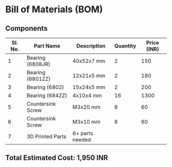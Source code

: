 # Bill of Materials (BOM)  

## Components  

| **Sl. No.** | **Part Name**        | **Description**     | **Quantity** | **Price (INR)** |  
|-------------|----------------------|---------------------|--------------|-----------------|  
| 1           | Bearing (6808JR)     | 40x52x7 mm          | 2            | 150             |  
| 2           | Bearing (6801ZZ)     | 12x21x5 mm          | 2            | 180             |  
| 3           | Bearing (6802)       | 15x24x5 mm          | 2            | 200             |  
| 4           | Bearing (684ZZ)      | 4x10x4 mm           | 16           | 1300            |    
| 5           | Countersink Screw    | M3x20 mm            | 8            | 60              |  
| 6           | Countersink Screw    | M3x10 mm            | 8            | 60              |  
| 7           | 3D Printed Parts     | 6+ parts needed     |              |                 |

## Total Estimated Cost: 1,950 INR  
